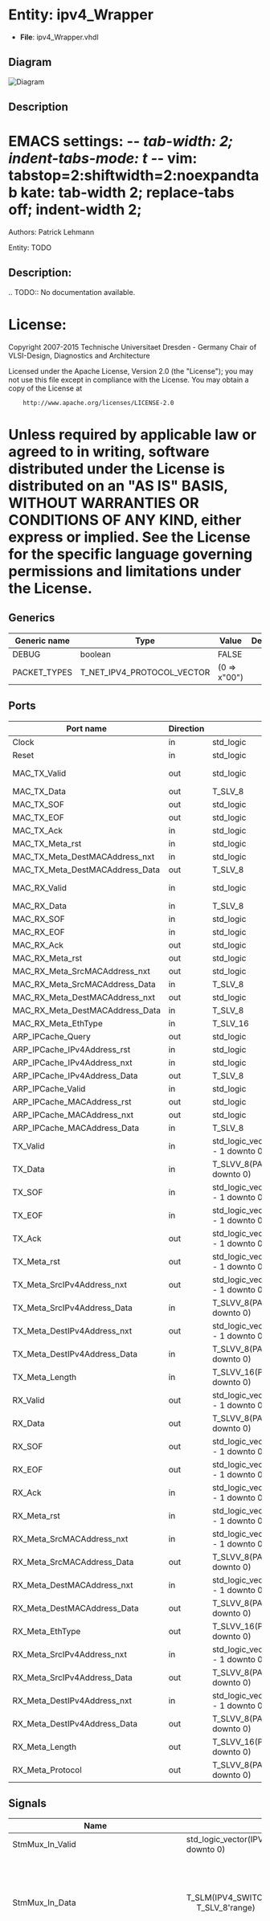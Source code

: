 # Entity: ipv4_Wrapper

- **File**: ipv4_Wrapper.vhdl
## Diagram

![Diagram](ipv4_Wrapper.svg "Diagram")
## Description

 EMACS settings: -*-  tab-width: 2; indent-tabs-mode: t -*-
 vim: tabstop=2:shiftwidth=2:noexpandtab
 kate: tab-width 2; replace-tabs off; indent-width 2;
 =============================================================================
 Authors:				 	Patrick Lehmann

 Entity:				 	TODO

 Description:
 -------------------------------------
 .. TODO:: No documentation available.

 License:
 =============================================================================
 Copyright 2007-2015 Technische Universitaet Dresden - Germany
										 Chair of VLSI-Design, Diagnostics and Architecture

 Licensed under the Apache License, Version 2.0 (the "License");
 you may not use this file except in compliance with the License.
 You may obtain a copy of the License at

		http://www.apache.org/licenses/LICENSE-2.0

 Unless required by applicable law or agreed to in writing, software
 distributed under the License is distributed on an "AS IS" BASIS,
 WITHOUT WARRANTIES OR CONDITIONS OF ANY KIND, either express or implied.
 See the License for the specific language governing permissions and
 limitations under the License.
 =============================================================================
## Generics

| Generic name | Type                       | Value        | Description |
| ------------ | -------------------------- | ------------ | ----------- |
| DEBUG        | boolean                    | FALSE        |             |
| PACKET_TYPES | T_NET_IPV4_PROTOCOL_VECTOR | (0 => x"00") |             |
## Ports

| Port name                       | Direction | Type                                               | Description      |
| ------------------------------- | --------- | -------------------------------------------------- | ---------------- |
| Clock                           | in        | std_logic                                          |                  |
| Reset                           | in        | std_logic                                          |                  |
| MAC_TX_Valid                    | out       | std_logic                                          | to MAC layer     |
| MAC_TX_Data                     | out       | T_SLV_8                                            |                  |
| MAC_TX_SOF                      | out       | std_logic                                          |                  |
| MAC_TX_EOF                      | out       | std_logic                                          |                  |
| MAC_TX_Ack                      | in        | std_logic                                          |                  |
| MAC_TX_Meta_rst                 | in        | std_logic                                          |                  |
| MAC_TX_Meta_DestMACAddress_nxt  | in        | std_logic                                          |                  |
| MAC_TX_Meta_DestMACAddress_Data | out       | T_SLV_8                                            |                  |
| MAC_RX_Valid                    | in        | std_logic                                          | from MAC layer   |
| MAC_RX_Data                     | in        | T_SLV_8                                            |                  |
| MAC_RX_SOF                      | in        | std_logic                                          |                  |
| MAC_RX_EOF                      | in        | std_logic                                          |                  |
| MAC_RX_Ack                      | out       | std_logic                                          |                  |
| MAC_RX_Meta_rst                 | out       | std_logic                                          |                  |
| MAC_RX_Meta_SrcMACAddress_nxt   | out       | std_logic                                          |                  |
| MAC_RX_Meta_SrcMACAddress_Data  | in        | T_SLV_8                                            |                  |
| MAC_RX_Meta_DestMACAddress_nxt  | out       | std_logic                                          |                  |
| MAC_RX_Meta_DestMACAddress_Data | in        | T_SLV_8                                            |                  |
| MAC_RX_Meta_EthType             | in        | T_SLV_16                                           |                  |
| ARP_IPCache_Query               | out       | std_logic                                          | to ARP           |
| ARP_IPCache_IPv4Address_rst     | in        | std_logic                                          |                  |
| ARP_IPCache_IPv4Address_nxt     | in        | std_logic                                          |                  |
| ARP_IPCache_IPv4Address_Data    | out       | T_SLV_8                                            |                  |
| ARP_IPCache_Valid               | in        | std_logic                                          | from ARP         |
| ARP_IPCache_MACAddress_rst      | out       | std_logic                                          |                  |
| ARP_IPCache_MACAddress_nxt      | out       | std_logic                                          |                  |
| ARP_IPCache_MACAddress_Data     | in        | T_SLV_8                                            |                  |
| TX_Valid                        | in        | std_logic_vector(PACKET_TYPES'length - 1 downto 0) | from upper layer |
| TX_Data                         | in        | T_SLVV_8(PACKET_TYPES'length - 1 downto 0)         |                  |
| TX_SOF                          | in        | std_logic_vector(PACKET_TYPES'length - 1 downto 0) |                  |
| TX_EOF                          | in        | std_logic_vector(PACKET_TYPES'length - 1 downto 0) |                  |
| TX_Ack                          | out       | std_logic_vector(PACKET_TYPES'length - 1 downto 0) |                  |
| TX_Meta_rst                     | out       | std_logic_vector(PACKET_TYPES'length - 1 downto 0) |                  |
| TX_Meta_SrcIPv4Address_nxt      | out       | std_logic_vector(PACKET_TYPES'length - 1 downto 0) |                  |
| TX_Meta_SrcIPv4Address_Data     | in        | T_SLVV_8(PACKET_TYPES'length - 1 downto 0)         |                  |
| TX_Meta_DestIPv4Address_nxt     | out       | std_logic_vector(PACKET_TYPES'length - 1 downto 0) |                  |
| TX_Meta_DestIPv4Address_Data    | in        | T_SLVV_8(PACKET_TYPES'length - 1 downto 0)         |                  |
| TX_Meta_Length                  | in        | T_SLVV_16(PACKET_TYPES'length - 1 downto 0)        |                  |
| RX_Valid                        | out       | std_logic_vector(PACKET_TYPES'length - 1 downto 0) | to upper layer   |
| RX_Data                         | out       | T_SLVV_8(PACKET_TYPES'length - 1 downto 0)         |                  |
| RX_SOF                          | out       | std_logic_vector(PACKET_TYPES'length - 1 downto 0) |                  |
| RX_EOF                          | out       | std_logic_vector(PACKET_TYPES'length - 1 downto 0) |                  |
| RX_Ack                          | in        | std_logic_vector(PACKET_TYPES'length - 1 downto 0) |                  |
| RX_Meta_rst                     | in        | std_logic_vector(PACKET_TYPES'length - 1 downto 0) |                  |
| RX_Meta_SrcMACAddress_nxt       | in        | std_logic_vector(PACKET_TYPES'length - 1 downto 0) |                  |
| RX_Meta_SrcMACAddress_Data      | out       | T_SLVV_8(PACKET_TYPES'length - 1 downto 0)         |                  |
| RX_Meta_DestMACAddress_nxt      | in        | std_logic_vector(PACKET_TYPES'length - 1 downto 0) |                  |
| RX_Meta_DestMACAddress_Data     | out       | T_SLVV_8(PACKET_TYPES'length - 1 downto 0)         |                  |
| RX_Meta_EthType                 | out       | T_SLVV_16(PACKET_TYPES'length - 1 downto 0)        |                  |
| RX_Meta_SrcIPv4Address_nxt      | in        | std_logic_vector(PACKET_TYPES'length - 1 downto 0) |                  |
| RX_Meta_SrcIPv4Address_Data     | out       | T_SLVV_8(PACKET_TYPES'length - 1 downto 0)         |                  |
| RX_Meta_DestIPv4Address_nxt     | in        | std_logic_vector(PACKET_TYPES'length - 1 downto 0) |                  |
| RX_Meta_DestIPv4Address_Data    | out       | T_SLVV_8(PACKET_TYPES'length - 1 downto 0)         |                  |
| RX_Meta_Length                  | out       | T_SLVV_16(PACKET_TYPES'length - 1 downto 0)        |                  |
| RX_Meta_Protocol                | out       | T_SLVV_8(PACKET_TYPES'length - 1 downto 0)         |                  |
## Signals

| Name                                 | Type                                                                                                             | Description                                                                                    |
| ------------------------------------ | ---------------------------------------------------------------------------------------------------------------- | ---------------------------------------------------------------------------------------------- |
| StmMux_In_Valid                      | std_logic_vector(IPV4_SWITCH_PORTS - 1 downto 0)                                                                 |                                                                                                |
| StmMux_In_Data                       | T_SLM(IPV4_SWITCH_PORTS - 1 downto 0,<br><span style="padding-left:20px"> T_SLV_8'range)                         |  necessary default assignment 'Z' to get correct simulation results (iSIM, vSIM, ghdl/gtkwave) |
| StmMux_In_Meta                       | T_SLM(IPV4_SWITCH_PORTS - 1 downto 0,<br><span style="padding-left:20px"> isum(TXSTMMUX_META_BITS) - 1 downto 0) |  necessary default assignment 'Z' to get correct simulation results (iSIM, vSIM, ghdl/gtkwave) |
| StmMux_In_Meta_rev                   | T_SLM(IPV4_SWITCH_PORTS - 1 downto 0,<br><span style="padding-left:20px"> TXSTMMUX_META_REV_BITS - 1 downto 0)   |  necessary default assignment 'Z' to get correct simulation results (iSIM, vSIM, ghdl/gtkwave) |
| StmMux_In_SOF                        | std_logic_vector(IPV4_SWITCH_PORTS - 1 downto 0)                                                                 |                                                                                                |
| StmMux_In_EOF                        | std_logic_vector(IPV4_SWITCH_PORTS - 1 downto 0)                                                                 |                                                                                                |
| StmMux_In_Ack                        | std_logic_vector(IPV4_SWITCH_PORTS - 1 downto 0)                                                                 |                                                                                                |
| TX_StmMux_Valid                      | std_logic                                                                                                        |                                                                                                |
| TX_StmMux_Data                       | T_SLV_8                                                                                                          |                                                                                                |
| TX_StmMux_Meta                       | std_logic_vector(isum(TXSTMMUX_META_BITS) - 1 downto 0)                                                          |                                                                                                |
| TX_StmMux_Meta_rev                   | std_logic_vector(TXSTMMUX_META_REV_BITS - 1 downto 0)                                                            |                                                                                                |
| TX_StmMux_SOF                        | std_logic                                                                                                        |                                                                                                |
| TX_StmMux_EOF                        | std_logic                                                                                                        |                                                                                                |
| TX_StmMux_SrcIPv4Address_Data        | T_SLV_8                                                                                                          |                                                                                                |
| TX_StmMux_DestIPv4Address_Data       | T_SLV_8                                                                                                          |                                                                                                |
| TX_StmMux_Length                     | T_SLV_16                                                                                                         |                                                                                                |
| TX_StmMux_Protocol                   | T_SLV_8                                                                                                          |                                                                                                |
| IPv4_TX_Ack                          | std_logic                                                                                                        |                                                                                                |
| IPv4_TX_Meta_rst                     | std_logic                                                                                                        |                                                                                                |
| IPv4_TX_Meta_SrcIPv4Address_nxt      | std_logic                                                                                                        |                                                                                                |
| IPv4_TX_Meta_DestIPv4Address_nxt     | std_logic                                                                                                        |                                                                                                |
| IPv4_RX_Valid                        | std_logic                                                                                                        |                                                                                                |
| IPv4_RX_Data                         | T_SLV_8                                                                                                          |                                                                                                |
| IPv4_RX_SOF                          | std_logic                                                                                                        |                                                                                                |
| IPv4_RX_EOF                          | std_logic                                                                                                        |                                                                                                |
| IPv4_RX_Meta_SrcMACAddress_Data      | T_SLV_8                                                                                                          |                                                                                                |
| IPv4_RX_Meta_DestMACAddress_Data     | T_SLV_8                                                                                                          |                                                                                                |
| IPv4_RX_Meta_EthType                 | T_SLV_16                                                                                                         |                                                                                                |
| IPv4_RX_Meta_SrcIPv4Address_Data     | T_SLV_8                                                                                                          |                                                                                                |
| IPv4_RX_Meta_DestIPv4Address_Data    | T_SLV_8                                                                                                          |                                                                                                |
| IPv4_RX_Meta_Length                  | T_SLV_16                                                                                                         |                                                                                                |
| IPv4_RX_Meta_Protocol                | T_SLV_8                                                                                                          |                                                                                                |
| RX_StmDeMux_Ack                      | std_logic                                                                                                        |                                                                                                |
| RX_StmDeMux_Meta_rst                 | std_logic                                                                                                        |                                                                                                |
| RX_StmDeMux_Meta_SrcMACAddress_nxt   | std_logic                                                                                                        |                                                                                                |
| RX_StmDeMux_Meta_DestMACAddress_nxt  | std_logic                                                                                                        |                                                                                                |
| RX_StmDeMux_Meta_SrcIPv4Address_nxt  | std_logic                                                                                                        |                                                                                                |
| RX_StmDeMux_Meta_DestIPv4Address_nxt | std_logic                                                                                                        |                                                                                                |
| RX_StmDeMux_MetaIn                   | std_logic_vector(isum(STMDEMUX_META_BITS) - 1 downto 0)                                                          |                                                                                                |
| RX_StmDeMux_MetaIn_rev               | std_logic_vector(STMDEMUX_META_REV_BITS - 1 downto 0)                                                            |                                                                                                |
| RX_StmDeMux_Data                     | T_SLM(IPV4_SWITCH_PORTS - 1 downto 0,<br><span style="padding-left:20px"> STMDEMUX_DATA_BITS - 1 downto 0)       |  necessary default assignment 'Z' to get correct simulation results (iSIM, vSIM, ghdl/gtkwave) |
| RX_StmDeMux_MetaOut                  | T_SLM(IPV4_SWITCH_PORTS - 1 downto 0,<br><span style="padding-left:20px"> isum(STMDEMUX_META_BITS) - 1 downto 0) |  necessary default assignment 'Z' to get correct simulation results (iSIM, vSIM, ghdl/gtkwave) |
| RX_StmDeMux_MetaOut_rev              | T_SLM(IPV4_SWITCH_PORTS - 1 downto 0,<br><span style="padding-left:20px"> STMDEMUX_META_REV_BITS - 1 downto 0)   |  necessary default assignment 'Z' to get correct simulation results (iSIM, vSIM, ghdl/gtkwave) |
| StmDeMux_Control                     | std_logic_vector(IPV4_SWITCH_PORTS - 1 downto 0)                                                                 |                                                                                                |
## Constants

| Name                            | Type     | Value                                                                                                                                                                                                                                                                                                                                                                                                                                                                                                             | Description                                          |
| ------------------------------- | -------- | ----------------------------------------------------------------------------------------------------------------------------------------------------------------------------------------------------------------------------------------------------------------------------------------------------------------------------------------------------------------------------------------------------------------------------------------------------------------------------------------------------------------- | ---------------------------------------------------- |
| IPV4_SWITCH_PORTS               | positive |  PACKET_TYPES'length                                                                                                                                                                                                                                                                                                                                                                                                                                                                                              |                                                      |
| TXSTMMUX_META_STREAMID_SRCADR   | natural  |  0                                                                                                                                                                                                                                                                                                                                                                                                                                                                                                                |                                                      |
| TXSTMMUX_META_STREAMID_DESTADR  | natural  |  1                                                                                                                                                                                                                                                                                                                                                                                                                                                                                                                |                                                      |
| TXSTMMUX_META_STREAMID_LENGTH   | natural  |  2                                                                                                                                                                                                                                                                                                                                                                                                                                                                                                                |                                                      |
| TXSTMMUX_META_STREAMID_PROTOCOL | natural  |  3                                                                                                                                                                                                                                                                                                                                                                                                                                                                                                                |                                                      |
| TXSTMMUX_META_BITS              | T_POSVEC |  ( 		TXSTMMUX_META_STREAMID_SRCADR			=> 8,<br><span style="padding-left:20px"> 		TXSTMMUX_META_STREAMID_DESTADR		=> 8,<br><span style="padding-left:20px"> 		TXSTMMUX_META_STREAMID_LENGTH			=> 16,<br><span style="padding-left:20px"> 		TXSTMMUX_META_STREAMID_PROTOCOL		=> 8 	)                                                                                                                                                                                                                                |                                                      |
| TXSTMMUX_META_RST_BIT           | natural  |  0                                                                                                                                                                                                                                                                                                                                                                                                                                                                                                                |                                                      |
| TXSTMMUX_META_SRC_NXT_BIT       | natural  |  1                                                                                                                                                                                                                                                                                                                                                                                                                                                                                                                |                                                      |
| TXSTMMUX_META_DEST_NXT_BIT      | natural  |  2                                                                                                                                                                                                                                                                                                                                                                                                                                                                                                                |                                                      |
| TXSTMMUX_META_REV_BITS          | natural  |  3                                                                                                                                                                                                                                                                                                                                                                                                                                                                                                                |                                                      |
| STMDEMUX_META_RST_BIT           | natural  |  0                                                                                                                                                                                                                                                                                                                                                                                                                                                                                                                |                                                      |
| STMDEMUX_META_MACSRC_NXT_BIT    | natural  |  1                                                                                                                                                                                                                                                                                                                                                                                                                                                                                                                |                                                      |
| STMDEMUX_META_MACDEST_NXT_BIT   | natural  |  2                                                                                                                                                                                                                                                                                                                                                                                                                                                                                                                |                                                      |
| STMDEMUX_META_IPV4SRC_NXT_BIT   | natural  |  3                                                                                                                                                                                                                                                                                                                                                                                                                                                                                                                |                                                      |
| STMDEMUX_META_IPV4DEST_NXT_BIT  | natural  |  4                                                                                                                                                                                                                                                                                                                                                                                                                                                                                                                |                                                      |
| STMDEMUX_META_STREAMID_SRCMAC   | natural  |  0                                                                                                                                                                                                                                                                                                                                                                                                                                                                                                                |                                                      |
| STMDEMUX_META_STREAMID_DESTMAC  | natural  |  1                                                                                                                                                                                                                                                                                                                                                                                                                                                                                                                |                                                      |
| STMDEMUX_META_STREAMID_ETHTYPE  | natural  |  2                                                                                                                                                                                                                                                                                                                                                                                                                                                                                                                |                                                      |
| STMDEMUX_META_STREAMID_SRCIP    | natural  |  3                                                                                                                                                                                                                                                                                                                                                                                                                                                                                                                |                                                      |
| STMDEMUX_META_STREAMID_DESTIP   | natural  |  4                                                                                                                                                                                                                                                                                                                                                                                                                                                                                                                |                                                      |
| STMDEMUX_META_STREAMID_LENGTH   | natural  |  5                                                                                                                                                                                                                                                                                                                                                                                                                                                                                                                |                                                      |
| STMDEMUX_META_STREAMID_PROTO    | natural  |  6                                                                                                                                                                                                                                                                                                                                                                                                                                                                                                                |                                                      |
| STMDEMUX_DATA_BITS              | natural  |  8                                                                                                                                                                                                                                                                                                                                                                                                                                                                                                                |                                                      |
| STMDEMUX_META_BITS              | T_POSVEC |  ( 		STMDEMUX_META_STREAMID_SRCMAC		=> 8,<br><span style="padding-left:20px"> 		STMDEMUX_META_STREAMID_DESTMAC 	=> 8,<br><span style="padding-left:20px"> 		STMDEMUX_META_STREAMID_ETHTYPE 	=> 16,<br><span style="padding-left:20px"> 		STMDEMUX_META_STREAMID_SRCIP			=> 8,<br><span style="padding-left:20px"> 		STMDEMUX_META_STREAMID_DESTIP		=> 8,<br><span style="padding-left:20px"> 		STMDEMUX_META_STREAMID_LENGTH		=> 16,<br><span style="padding-left:20px"> 		STMDEMUX_META_STREAMID_PROTO			=> 8 	) |                                                      |
| STMDEMUX_META_REV_BITS          | natural  |  5                                                                                                                                                                                                                                                                                                                                                                                                                                                                                                                |  sum over all control bits (rst, nxt, nxt, nxt, nxt) |
## Instantiations

- TX_StmMux: PoC.stream_Mux
- IPv4_TX: PoC.ipv4_TX
- IPv4_RX: PoC.ipv4_RX
</br>**Description**
 =============================================================================
 RX Path
 =============================================================================

- RX_LLDeMux: PoC.stream_DeMux
